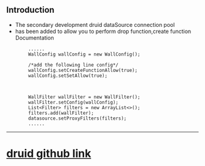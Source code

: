 Introduction
---
- The secondary development druid dataSource connection pool
- has been added to allow you to perform drop function,create function
Documentation
```
        ......
        WallConfig wallConfig = new WallConfig();
        
        /*add the following line config*/
        wallConfig.setCreateFunctionAllow(true);
        wallConfig.setSetAllow(true);
        
        
        
        WallFilter wallFilter = new WallFilter();
        wallFilter.setConfig(wallConfig);
        List<Filter> filters = new ArrayList<>();
        filters.add(wallFilter);
        datasource.setProxyFilters(filters);
        ......
```
---
# [druid github link](https://github.com/alibaba/druid.git)

